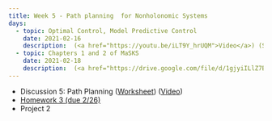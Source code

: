 ```yaml
---
title: Week 5 - Path planning  for Nonholonomic Systems
days:
  - topic: Optimal Control, Model Predictive Control 
    date: 2021-02-16
    description:  (<a href="https://youtu.be/iLT9Y_hrUQM">Video</a>) (Scribe Notes) <br /> Reading 
  - topic: Chapters 1 and 2 of MaSKS
    date: 2021-02-18
    description:  (<a href="https://drive.google.com/file/d/1gjyiILlZ7BEuUk6nonSbYdbmL7B5WHbk/view?usp=sharing">Slides</a>) (Video) (Scribe Notes) <br /> Reading - MaSKS Ch 1, 2
---
```


- Discussion 5: Path Planning ([Worksheet](../assets/discussions/106B_Dis_5_Worksheet-2.pdf)) (<a href="https://youtu.be/0OLU0cCsXCM">Video</a>)
- [Homework 3 (due 2/26)](../assets/hw/hw3.zip)
- Project 2

